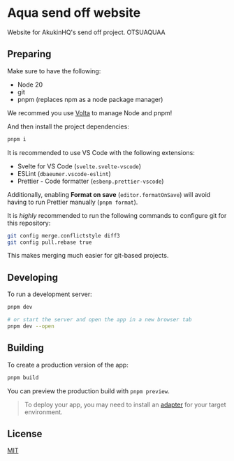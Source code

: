 # Aqua send off website

Website for AkukinHQ's send off project. OTSUAQUAA

## Preparing

Make sure to have the following:

-   Node 20
-   git
-   pnpm (replaces npm as a node package manager)

We recommed you use [Volta](https://volta.sh/) to manage Node and pnpm!

And then install the project dependencies:

```bash
pnpm i
```

It is recommended to use VS Code with the following extensions:

-   Svelte for VS Code (`svelte.svelte-vscode`)
-   ESLint (`dbaeumer.vscode-eslint`)
-   Prettier - Code formatter (`esbenp.prettier-vscode`)

Additionally, enabling **Format on save** (`editor.formatOnSave`) will avoid having to run Prettier manually (`pnpm format`).

It is _highly_ recommended to run the following commands to configure git for this repository:

```sh
git config merge.conflictstyle diff3
git config pull.rebase true
```

This makes merging much easier for git-based projects.

## Developing

To run a development server:

```sh
pnpm dev

# or start the server and open the app in a new browser tab
pnpm dev --open
```

## Building

To create a production version of the app:

```sh
pnpm build
```

You can preview the production build with `pnpm preview`.

> To deploy your app, you may need to install an [adapter](https://kit.svelte.dev/docs/adapters) for your target environment.

## License

[MIT](https://github.com/GoldElysium/aqua-sendoff/blob/main/LICENSE.md)
